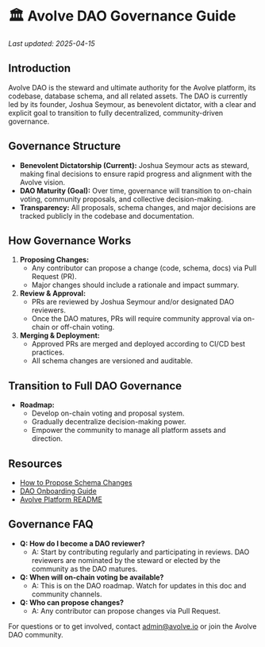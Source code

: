 # 🏛️ Avolve DAO Governance Guide

_Last updated: 2025-04-15_

## Introduction

Avolve DAO is the steward and ultimate authority for the Avolve platform, its codebase, database schema, and all related assets. The DAO is currently led by its founder, Joshua Seymour, as benevolent dictator, with a clear and explicit goal to transition to fully decentralized, community-driven governance.

## Governance Structure

- **Benevolent Dictatorship (Current):** Joshua Seymour acts as steward, making final decisions to ensure rapid progress and alignment with the Avolve vision.
- **DAO Maturity (Goal):** Over time, governance will transition to on-chain voting, community proposals, and collective decision-making.
- **Transparency:** All proposals, schema changes, and major decisions are tracked publicly in the codebase and documentation.

## How Governance Works

1. **Proposing Changes:**
   - Any contributor can propose a change (code, schema, docs) via Pull Request (PR).
   - Major changes should include a rationale and impact summary.
2. **Review & Approval:**
   - PRs are reviewed by Joshua Seymour and/or designated DAO reviewers.
   - Once the DAO matures, PRs will require community approval via on-chain or off-chain voting.
3. **Merging & Deployment:**
   - Approved PRs are merged and deployed according to CI/CD best practices.
   - All schema changes are versioned and auditable.

## Transition to Full DAO Governance

- **Roadmap:**
  - Develop on-chain voting and proposal system.
  - Gradually decentralize decision-making power.
  - Empower the community to manage all platform assets and direction.

## Resources

- [How to Propose Schema Changes](./schema-changes.md)
- [DAO Onboarding Guide](./onboarding.md)
- [Avolve Platform README](../README.md)

## Governance FAQ

- **Q: How do I become a DAO reviewer?**
  - A: Start by contributing regularly and participating in reviews. DAO reviewers are nominated by the steward or elected by the community as the DAO matures.
- **Q: When will on-chain voting be available?**
  - A: This is on the DAO roadmap. Watch for updates in this doc and community channels.
- **Q: Who can propose changes?**
  - A: Any contributor can propose changes via Pull Request.

For questions or to get involved, contact admin@avolve.io or join the Avolve DAO community.
